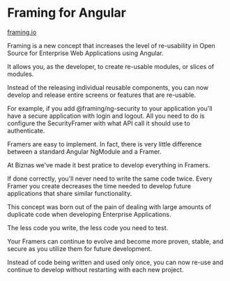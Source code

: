 Framing for Angular
===================

[framing.io](http://framing.io)

Framing is a new concept that increases the level of re-usability in Open Source for Enterprise Web Applications using Angular.

It allows you, as the developer, to create re-usable modules, or slices of modules.

Instead of the releasing individual reusable components, you can now develop and release entire screens or features that are re-usable.

For example, if you add @framing/ng-security to your application you'll have a secure application with login and logout. All you need to do is configure the SecurityFramer with what API call it should use to authenticate.

Framers are easy to implement. In fact, there is very little difference between a standard Angular NgModule and a Framer.

At Biznas we've made it best pratice to develop everything in Framers.

If done correctly, you'll never need to write the same code twice. Every Framer you create decreases the time needed to develop future applications that share similar functionality.

This concept was born out of the pain of dealing with large amounts of duplicate code when developing Enterprise Applications.

The less code you write, the less code you need to test.

Your Framers can continue to evolve and become more proven, stable, and secure as you utilize them for future development.

Instead of code being written and used only once, you can now re-use and continue to develop without restarting with each new project.
